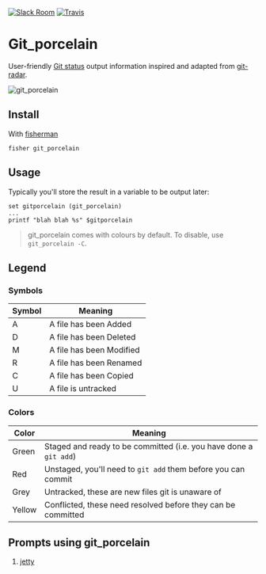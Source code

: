 [![Slack Room][slack-badge]][slack-link]
[![Travis][travis-badge]][travis-link]

# Git_porcelain

User-friendly [Git status] output information inspired and adapted from [git-radar].

![git_porcelain]

## Install

With [fisherman]

```
fisher git_porcelain
```

## Usage

Typically you'll store the result in a variable to be output later:

```
set gitporcelain (git_porcelain)
...
printf "blah blah %s" $gitporcelain
```

> git_porcelain comes with colours by default. To disable, use `git_porcelain -C`.

## Legend

### Symbols

Symbol  | Meaning
--------|--------
A       | A file has been Added
D       | A file has been Deleted
M       | A file has been Modified
R       | A file has been Renamed
C       | A file has been Copied
U       | A file is untracked

### Colors

Color   | Meaning
--------|--------
Green   | Staged and ready to be committed (i.e. you have done a `git add`)
Red     | Unstaged, you'll need to `git add` them before you can commit
Grey    | Untracked, these are new files git is unaware of
Yellow  | Conflicted, these need resolved before they can be committed

## Prompts using git_porcelain

1. [jetty]

[Git status]: https://git-scm.com/docs/git-status
[git_porcelain]: http://i.imgur.com/EvA0dNI.png

[slack-link]: https://fisherman-wharf.herokuapp.com/
[slack-badge]: https://img.shields.io/badge/slack-join%20the%20chat-00B9FF.svg?style=flat-square
[travis-badge]: https://img.shields.io/travis/fisherman/git_porcelain.svg?style=flat-square
[travis-link]: https://travis-ci.org/fisherman/git_porcelain
[fisherman]: https://github.com/fisherman/fisherman
[git-radar]:https://github.com/michaeldfallen/git-radar

[jetty]:https://github.com/jethrokuan/jetty
